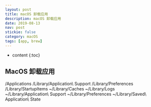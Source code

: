 ```yaml
--- 
layout: post 
title: macOS 卸载应用     
description: macOS 卸载应用
date: 2019-08-13   
nav: post     
stickie: false         
category: macOS        
tags: [app, brew]     
--- 
```

* content 
{:toc} 

## MacOS 卸载应用
/Applications
/Library/Application\ Support
/Library/Preferences
/Library/StartupItems
~/Library/Caches
~/Library/Logs
~/Library/Application\ Support
~/Library/Preferences
~/Library/Saved\ Application\ State
